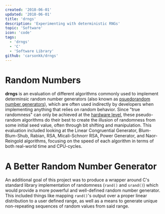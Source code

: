 ```yaml
---
created: '2018-06-01'
updated: '2018-06-01'
title: 'drngs'
description: 'Experimenting with deterministic RNGs'
topic: 'Software'
icon: 'code'
tags:
  - 'drngs'
  - 'C'
  - 'Software Library'
github: 'carsonkk/drngs'
---
```


# Random Numbers

**drngs** is an evaluation of different algorithms commonly used to implement determinsic random number generators (also known as [psuedorandom number generators](https://en.wikipedia.org/wiki/Pseudorandom_number_generator)), which are often used indirectly by developers when implementing anything that relies on random behavior. Since "true randomness" can only be achieved at the [hardware level](https://en.wikipedia.org/wiki/Hardware_random_number_generator), these pseudo-random algorithms do their best to create the illusion of randomness from some initial seed value, often through bit shifting and manipulation. This evaluation included looking at the Linear Congruential Generator, Blum-Blum-Shub, Rabian, RSA, Micali-Schnorr RSA, Power Generator, and Naor-Reingold algorithms, focusing on the speed of each algorithm in terms of both real-world time and CPU-cycles.

# A Better Random Number Generator

An additional goal of this project was to produce a wrapper around C's standard library implementation of randomness (`rand()` and `srand()`) which would provide a more powerful and well-defined random number generator. This included things like mapping `rand()`'s output over a proper linear distribution to a user defined range, as well as a means to generate unique non-repeating sequences of random values from said range.
